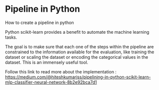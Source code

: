 # Pipeline in Python
How to create a pipeline in python

Python scikit-learn provides a benefit to automate the machine learning tasks.

The goal is to make sure that each one of the steps within the pipeline are constrained to the information available for the evaluation, like training the dataset or scaling the dataset or encoding the categorical values in the dataset. 
This is an immensely useful tool.

Follow this link to read more about the implementation : https://medium.com/@hiteshkumarjss/pipelining-in-python-scikit-learn-mlp-classifier-neural-network-8b2e92bca7d1
